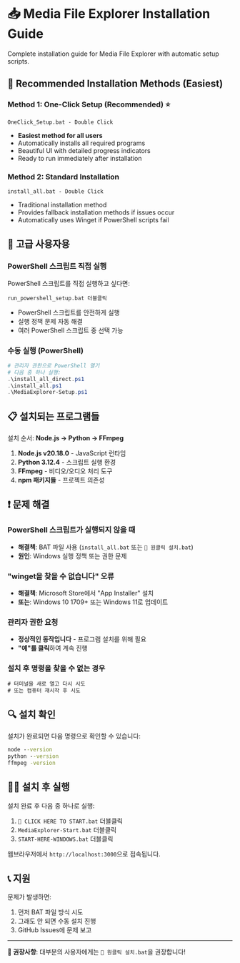 # 📥 Media File Explorer Installation Guide

Complete installation guide for Media File Explorer with automatic setup scripts.

## 🚀 Recommended Installation Methods (Easiest)

### Method 1: One-Click Setup (Recommended) ⭐
```
OneClick_Setup.bat - Double Click
```
- **Easiest method for all users**
- Automatically installs all required programs
- Beautiful UI with detailed progress indicators
- Ready to run immediately after installation

### Method 2: Standard Installation
```
install_all.bat - Double Click
```
- Traditional installation method
- Provides fallback installation methods if issues occur
- Automatically uses Winget if PowerShell scripts fail

## 🔧 고급 사용자용

### PowerShell 스크립트 직접 실행
PowerShell 스크립트를 직접 실행하고 싶다면:

```
run_powershell_setup.bat 더블클릭
```
- PowerShell 스크립트를 안전하게 실행
- 실행 정책 문제 자동 해결
- 여러 PowerShell 스크립트 중 선택 가능

### 수동 실행 (PowerShell)
```powershell
# 관리자 권한으로 PowerShell 열기
# 다음 중 하나 실행:
.\install_all_direct.ps1
.\install_all.ps1  
.\MediaExplorer-Setup.ps1
```

## 📋 설치되는 프로그램들

설치 순서: **Node.js → Python → FFmpeg**

1. **Node.js v20.18.0** - JavaScript 런타임
2. **Python 3.12.4** - 스크립트 실행 환경  
3. **FFmpeg** - 비디오/오디오 처리 도구
4. **npm 패키지들** - 프로젝트 의존성

## ❗ 문제 해결

### PowerShell 스크립트가 실행되지 않을 때
- **해결책**: BAT 파일 사용 (`install_all.bat` 또는 `🚀 원클릭 설치.bat`)
- **원인**: Windows 실행 정책 또는 권한 문제

### "winget을 찾을 수 없습니다" 오류
- **해결책**: Microsoft Store에서 "App Installer" 설치
- **또는**: Windows 10 1709+ 또는 Windows 11로 업데이트

### 관리자 권한 요청
- **정상적인 동작입니다** - 프로그램 설치를 위해 필요
- **"예"를 클릭**하여 계속 진행

### 설치 후 명령을 찾을 수 없는 경우
```cmd
# 터미널을 새로 열고 다시 시도
# 또는 컴퓨터 재시작 후 시도
```

## 🔍 설치 확인

설치가 완료되면 다음 명령으로 확인할 수 있습니다:

```cmd
node --version
python --version  
ffmpeg -version
```

## 🏃‍♂️ 설치 후 실행

설치 완료 후 다음 중 하나로 실행:

1. `🚀 CLICK HERE TO START.bat` 더블클릭
2. `MediaExplorer-Start.bat` 더블클릭
3. `START-HERE-WINDOWS.bat` 더블클릭

웹브라우저에서 `http://localhost:3000`으로 접속됩니다.

## 📞 지원

문제가 발생하면:
1. 먼저 BAT 파일 방식 시도
2. 그래도 안 되면 수동 설치 진행
3. GitHub Issues에 문제 보고

---

**🎯 권장사항**: 대부분의 사용자에게는 `🚀 원클릭 설치.bat`을 권장합니다!